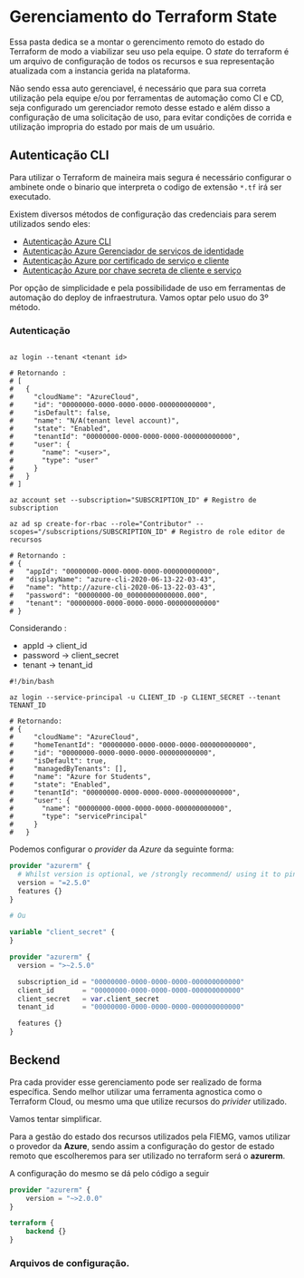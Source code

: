 # Gerenciamento do Terraform State

Essa pasta dedica se a montar o gerencimento remoto do estado do Terraform de modo a viabilizar seu uso pela equipe.
O *state* do terraform é um arquivo de configuração de todos os recursos e sua representação atualizada com a instancia gerida na plataforma.

Não sendo essa auto gerenciavel, é necessário que para sua correta utilização pela equipe e/ou por ferramentas de automação como CI e CD, seja configurado um gerenciador remoto desse estado e além disso a configuração de uma solicitação de uso, para evitar condições de corrida e utilização impropria do estado por mais de um usuário.

## Autenticação CLI

Para utilizar o Terraform de maineira mais segura é necessário configurar o ambinete onde o binario que interpreta o codigo de extensão `*.tf` irá ser executado.

Existem diversos métodos de configuração das credenciais para serem utilizados sendo eles:

* [Autenticação Azure CLI](https://www.terraform.io/docs/providers/azurerm/guides/azure_cli.html)
* [Autenticação Azure Gerenciador de serviços de identidade](https://www.terraform.io/docs/providers/azurerm/guides/managed_service_identity.html)
* [Autenticação Azure por certificado de serviço e cliente](https://www.terraform.io/docs/providers/azurerm/guides/service_principal_client_certificate.html)
* [Autenticação Azure por chave secreta de cliente e serviço](https://www.terraform.io/docs/providers/azurerm/guides/service_principal_client_secret.html)


Por opção de simplicidade e pela possibilidade de uso em ferramentas de automação do deploy de infraestrutura. Vamos optar pelo usuo do 3º método.

### Autenticação 
```shell

az login --tenant <tenant id>

# Retornando :
# [
#   {
#     "cloudName": "AzureCloud",
#     "id": "00000000-0000-0000-0000-000000000000",
#     "isDefault": false,
#     "name": "N/A(tenant level account)",
#     "state": "Enabled",
#     "tenantId": "00000000-0000-0000-0000-000000000000",
#     "user": {
#       "name": "<user>",
#       "type": "user"
#     }
#   }
# ]

az account set --subscription="SUBSCRIPTION_ID" # Registro de subscription

az ad sp create-for-rbac --role="Contributor" --scopes="/subscriptions/SUBSCRIPTION_ID" # Registro de role editor de recursos

# Retornando :
# {
#   "appId": "00000000-0000-0000-0000-000000000000",
#   "displayName": "azure-cli-2020-06-13-22-03-43",
#   "name": "http://azure-cli-2020-06-13-22-03-43",
#   "password": "00000000-00_00000000000000.000",
#   "tenant": "00000000-0000-0000-0000-000000000000"
# }
```
Considerando :

* appId ->  client_id 
* password ->  client_secret 
* tenant ->  tenant_id  

```shell
#!/bin/bash

az login --service-principal -u CLIENT_ID -p CLIENT_SECRET --tenant TENANT_ID

# Retornando: 
# {
#     "cloudName": "AzureCloud",
#     "homeTenantId": "00000000-0000-0000-0000-000000000000",
#     "id": "00000000-0000-0000-0000-000000000000",
#     "isDefault": true,
#     "managedByTenants": [],
#     "name": "Azure for Students",
#     "state": "Enabled",
#     "tenantId": "00000000-0000-0000-0000-000000000000",
#     "user": {
#       "name": "00000000-0000-0000-0000-000000000000",
#       "type": "servicePrincipal"
#     }
#   }

```

Podemos configurar o *provider* da *Azure* da seguinte forma:

```terraform
provider "azurerm" {
  # Whilst version is optional, we /strongly recommend/ using it to pin the version of the Provider being used
  version = "=2.5.0"
  features {}
}

# Ou

variable "client_secret" {
}

provider "azurerm" {
  version = ">~2.5.0"

  subscription_id = "00000000-0000-0000-0000-000000000000"
  client_id       = "00000000-0000-0000-0000-000000000000"
  client_secret   = var.client_secret
  tenant_id       = "00000000-0000-0000-0000-000000000000"

  features {}
}


```

## Beckend

Pra cada provider esse gerenciamento pode ser realizado de forma específica. Sendo melhor utilizar uma ferramenta agnostica como o Terraform Cloud, ou mesmo uma que utilize recursos do *privider* utilizado.

Vamos tentar simplificar. 

Para a gestão do estado dos recursos utilizados pela FIEMG, vamos utilizar o provedor da **Azure**, sendo assim a configuração do gestor de estado remoto que escolheremos para ser utilizado no terraform será o **azurerm**.

A configuração do mesmo se dá pelo código a seguir
```terraform
provider "azurerm" {
    version = "~>2.0.0"
}

terraform {
    backend {}
}
```

### Arquivos de configuração.